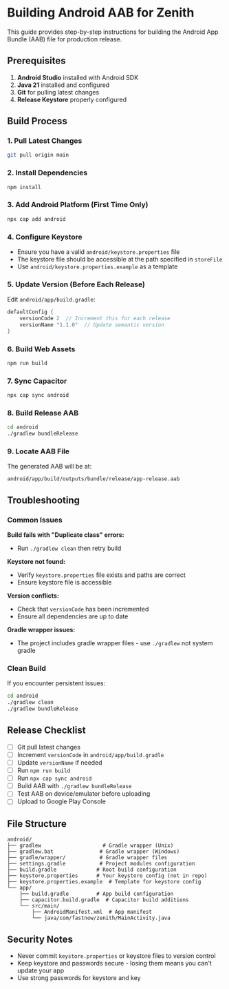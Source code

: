 # Building Android AAB for Zenith

This guide provides step-by-step instructions for building the Android App Bundle (AAB) file for production release.

## Prerequisites

1. **Android Studio** installed with Android SDK
2. **Java 21** installed and configured
3. **Git** for pulling latest changes
4. **Release Keystore** properly configured

## Build Process

### 1. Pull Latest Changes
```bash
git pull origin main
```

### 2. Install Dependencies
```bash
npm install
```

### 3. Add Android Platform (First Time Only)
```bash
npx cap add android
```

### 4. Configure Keystore
- Ensure you have a valid `android/keystore.properties` file
- The keystore file should be accessible at the path specified in `storeFile`
- Use `android/keystore.properties.example` as a template

### 5. Update Version (Before Each Release)
Edit `android/app/build.gradle`:
```gradle
defaultConfig {
    versionCode 2  // Increment this for each release
    versionName "1.1.0"  // Update semantic version
}
```

### 6. Build Web Assets
```bash
npm run build
```

### 7. Sync Capacitor
```bash
npx cap sync android
```

### 8. Build Release AAB
```bash
cd android
./gradlew bundleRelease
```

### 9. Locate AAB File
The generated AAB will be at:
```
android/app/build/outputs/bundle/release/app-release.aab
```

## Troubleshooting

### Common Issues

**Build fails with "Duplicate class" errors:**
- Run `./gradlew clean` then retry build

**Keystore not found:**
- Verify `keystore.properties` file exists and paths are correct
- Ensure keystore file is accessible

**Version conflicts:**
- Check that `versionCode` has been incremented
- Ensure all dependencies are up to date

**Gradle wrapper issues:**
- The project includes gradle wrapper files - use `./gradlew` not system gradle

### Clean Build
If you encounter persistent issues:
```bash
cd android
./gradlew clean
./gradlew bundleRelease
```

## Release Checklist

- [ ] Git pull latest changes
- [ ] Increment `versionCode` in `android/app/build.gradle`
- [ ] Update `versionName` if needed
- [ ] Run `npm run build`
- [ ] Run `npx cap sync android`
- [ ] Build AAB with `./gradlew bundleRelease`
- [ ] Test AAB on device/emulator before uploading
- [ ] Upload to Google Play Console

## File Structure

```
android/
├── gradlew                    # Gradle wrapper (Unix)
├── gradlew.bat               # Gradle wrapper (Windows)
├── gradle/wrapper/           # Gradle wrapper files
├── settings.gradle           # Project modules configuration
├── build.gradle             # Root build configuration
├── keystore.properties      # Your keystore config (not in repo)
├── keystore.properties.example  # Template for keystore config
└── app/
    ├── build.gradle         # App build configuration
    ├── capacitor.build.gradle  # Capacitor build additions
    └── src/main/
        ├── AndroidManifest.xml  # App manifest
        └── java/com/fastnow/zenith/MainActivity.java
```

## Security Notes

- Never commit `keystore.properties` or keystore files to version control
- Keep keystore and passwords secure - losing them means you can't update your app
- Use strong passwords for keystore and key